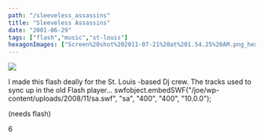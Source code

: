 ```yaml
---
path: "/sleeveless_assassins"
title: "Sleeveless Assassins"
date: "2001-06-29"
tags: ["flash","music","st-louis"]
hexagonImages: ["Screen%20shot%202011-07-21%20at%201.54.25%20AM.png_hexagon.png"]
---
```


 [![](Screen%20shot%202011-07-21%20at%201.54.25%20AM.png)](Screen%20shot%202011-07-21%20at%201.54.25%20AM.png)

I made this flash deally for the St. Louis -based Dj crew. The tracks used to sync up in the old Flash player... swfobject.embedSWF("/joe/wp-content/uploads/2008/11/sa.swf", "sa", "400", "400", "10.0.0");

(needs flash)

6 
  <!---
  <div class="field field-type-filefield field-field-images" xmlns="http://www.w3.org/1999/xhtml">
      
    <div class="field-items">
            <div class="field-item odd">
                    <a href="http://www.beigerecords.com/joe-old/sites/default/files/Screen shot 2011-07-21 at 1.54.25 AM.png" class="imagecache imagecache-square_thumbnail imagecache-imagelink imagecache-square_thumbnail_imagelink"><img src="http://www.beigerecords.com/joe-old/sites/default/files/imagecache/square_thumbnail/Screen%20shot%202011-07-21%20at%201.54.25%20AM.png" alt="" title="" width="300" height="300" class="imagecache imagecache-square_thumbnail"/></a>        </div>
        </div>
</div> 
I made this flash deally for the St. Louis -based Dj crew.  The tracks used to sync up in the old Flash player...

 <script language="javascript" xmlns="http://www.w3.org/1999/xhtml">
swfobject.embedSWF("/joe/wp-content/uploads/2008/11/sa.swf", "sa", "400", "400", "10.0.0");
</script> 
 <div id="sa" xmlns="http://www.w3.org/1999/xhtml">(needs flash)</div> 
 6
  --->